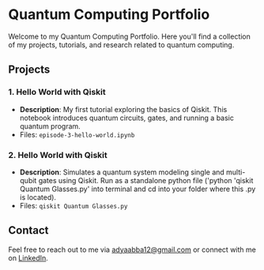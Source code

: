 # Quantum Computing Portfolio

Welcome to my Quantum Computing Portfolio. Here you'll find a collection of my projects, tutorials, and research related to quantum computing.

## Projects

### 1. Hello World with Qiskit
- **Description**: My first tutorial exploring the basics of Qiskit. This notebook introduces quantum circuits, gates, and running a basic quantum program.
- Files: `episode-3-hello-world.ipynb`

### 2. Hello World with Qiskit
- **Description**: Simulates a quantum system modeling single and multi-qubit gates using Qiskit. Run as a standalone python file ('python 'qiskit Quantum Glasses.py' into terminal and cd into your folder where this .py is located).
- Files: `qiskit Quantum Glasses.py`

## Contact

Feel free to reach out to me via adyaabba12@gmail.com or connect with me on [LinkedIn]([https://www.linkedin.com/in/adya_abba](https://www.linkedin.com/in/adya-abba-abb0a11b9/)).
